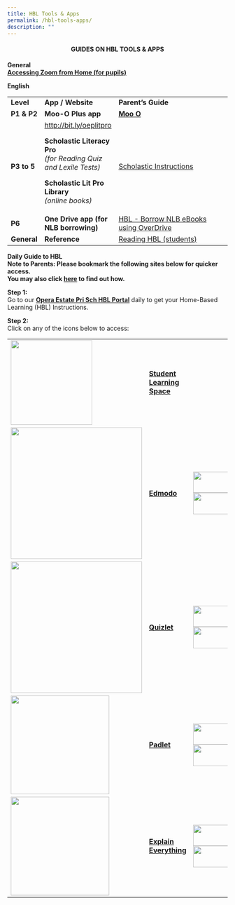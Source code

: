 ```yaml
---
title: HBL Tools & Apps
permalink: /hbl-tools-apps/
description: ""
---
```

<h4 style="text-align: center;"><strong>GUIDES ON HBL TOOLS &amp; APPS</strong></h4>
<p><strong>General<br /></strong><strong><a href="https://operaestatepri.moe.edu.sg/wp-content/uploads/2020/04/Accessing-Zoom-from-Home-Pupils.pptx">Accessing Zoom from Home (for pupils)</a></strong></p>
<p><strong>English</strong></p>
<table>
<tbody>
<tr>
<td width="46"><strong>Level</strong></td>
<td width="146"><strong>App / Website</strong></td>
<td width="324"><strong>Parent&rsquo;s Guide</strong></td>
</tr>
<tr>
<td width="46"><strong>P1 &amp; P2</strong></td>
<td width="146"><strong>Moo-O Plus app</strong></td>
<td width="324"><strong><a href="https://operaestatepri.moe.edu.sg/wp-content/uploads/2020/04/Moo-O.pdf">Moo O</a></strong></td>
</tr>
<tr>
<td width="46"><strong>P3 to 5</strong></td>
<td width="146"><a href="http://bit.ly/oeplitpro">http://bit.ly/oeplitpro</a>
<p><strong>Scholastic Literacy Pro<br /></strong><em>(for Reading Quiz and Lexile Tests)</em></p>
<p><strong>Scholastic Lit Pro Library<br /></strong><em>(online books)</em></p>
</td>
<td width="324"><a href="https://operaestatepri.moe.edu.sg/wp-content/uploads/2020/04/Scholastic-Instructions.pdf">Scholastic Instructions</a></td>
</tr>
<tr>
<td width="46"><strong>P6</strong></td>
<td width="146"><strong>One Drive app (for NLB borrowing)</strong></td>
<td width="324"><a href="https://operaestatepri.moe.edu.sg/wp-content/uploads/2020/04/HBL-Borrow-NLB-eBooks-using-OverDrive.pdf">HBL - Borrow NLB eBooks using OverDrive</a></td>
</tr>
<tr>
<td><strong>General</strong></td>
<td><strong>Reference</strong></td>
<td><a href="https://operaestatepri.moe.edu.sg/wp-content/uploads/2020/04/Reading-HBL-students.pdf">Reading HBL (students)</a></td>
</tr>
</tbody>
</table>
<p><strong>Daily Guide to HBL<br /></strong><strong>Note to Parents: Please bookmark the following sites below for quicker access.&nbsp;<br /></strong><strong>You may also click&nbsp;<a href="https://support.google.com/chrome/answer/188842?co=GENIE.Platform%3DDesktop&amp;hl=en&amp;oco=0">here</a>&nbsp;to find out how.</strong></p>
<p><strong>Step 1:&nbsp;<br /></strong>Go to our&nbsp;<strong><a href="https://sites.google.com/view/oepshbl/home">Opera Estate Pri Sch HBL Portal</a></strong>&nbsp;daily to get your Home-Based Learning (HBL) Instructions.</p>
<p><strong>Step 2:<br /></strong>Click on any of the icons below to access:</p>
<table>
<tbody>
<tr>
<td><a href="https://vle.learning.moe.edu.sg/login"><img src="https://operaestatepri.moe.edu.sg/wp-content/uploads/2020/04/IMG_8696.jpg" alt="" width="186" height="193" /></a></td>
<td><strong> <a href="https://vle.learning.moe.edu.sg/login">Student Learning Space</a></strong></td>
<td>&nbsp;</td>
</tr>
<tr>
<td><a href="https://new.edmodo.com/?go2url=%2Fhome"><img src="https://operaestatepri.moe.edu.sg/wp-content/uploads/2020/04/edmodo_2028_logo_1579850029_hzuyf-300x300.jpg" sizes="(max-width: 300px) 100vw, 300px" srcset="/wp-content/uploads/2020/04/edmodo_2028_logo_1579850029_hzuyf-300x300.jpg 300w, /wp-content/uploads/2020/04/edmodo_2028_logo_1579850029_hzuyf-150x150.jpg 150w, /wp-content/uploads/2020/04/edmodo_2028_logo_1579850029_hzuyf-768x768.jpg 768w, /wp-content/uploads/2020/04/edmodo_2028_logo_1579850029_hzuyf.jpg 960w" alt="" width="300" height="300" /></a></td>
<td><strong> <a href="https://new.edmodo.com/?go2url=%2Fhome">Edmodo</a></strong></td>
<td><strong><a href="https://play.google.com/store/apps/details?id=com.fusionprojects.edmodo&amp;hl=en_SG" target="_blank" rel="noopener"><img src="https://operaestatepri.moe.edu.sg/wp-content/uploads/2020/04/download-on-android-store-300x95.jpg" alt="" width="151" height="48" /> </a><a href="https://apps.apple.com/us/app/edmodo/id378352300" target="_blank" rel="noopener"><img src="https://operaestatepri.moe.edu.sg/wp-content/uploads/2020/04/download-on-app-store-300x103.jpg" alt="" width="142" height="49" /></a></strong></td>
</tr>
<tr>
<td><a href="https://quizlet.com/"><img src="https://operaestatepri.moe.edu.sg/wp-content/uploads/2020/04/1024.893fa7e00da6339-300x300.png" sizes="(max-width: 300px) 100vw, 300px" srcset="/wp-content/uploads/2020/04/1024.893fa7e00da6339-300x300.png 300w, /wp-content/uploads/2020/04/1024.893fa7e00da6339-150x150.png 150w, /wp-content/uploads/2020/04/1024.893fa7e00da6339-768x768.png 768w, /wp-content/uploads/2020/04/1024.893fa7e00da6339.png 1024w" alt="" width="300" height="300" /></a></td>
<td><a href="https://quizlet.com/"><strong>Quizlet</strong></a></td>
<td><a href="https://play.google.com/store/apps/details?id=com.quizlet.quizletandroid&amp;hl=en_SG" target="_blank" rel="noopener"><img src="https://operaestatepri.moe.edu.sg/wp-content/uploads/2020/04/download-on-android-store-300x95.jpg" alt="" width="151" height="48" /> </a><a href="https://apps.apple.com/us/app/quizlet/id546473125" target="_blank" rel="noopener"><img src="https://operaestatepri.moe.edu.sg/wp-content/uploads/2020/04/download-on-app-store-300x103.jpg" alt="" width="142" height="49" /></a></td>
</tr>
<tr>
<td><a href="https://padlet.com/auth/login"><img src="https://operaestatepri.moe.edu.sg/wp-content/uploads/2020/04/download.png" sizes="(max-width: 225px) 100vw, 225px" srcset="/wp-content/uploads/2020/04/download.png 225w, /wp-content/uploads/2020/04/download-150x150.png 150w" alt="" width="225" height="225" /></a></td>
<td><a href="https://padlet.com/auth/login"><strong>Padlet</strong></a></td>
<td><a href="https://play.google.com/store/apps/details?id=com.wallwisher.Padlet&amp;hl=en_SG" target="_blank" rel="noopener"><img src="https://operaestatepri.moe.edu.sg/wp-content/uploads/2020/04/download-on-android-store-300x95.jpg" alt="" width="151" height="48" /> </a><a href="https://apps.apple.com/us/app/padlet/id834618886" target="_blank" rel="noopener"><img src="https://operaestatepri.moe.edu.sg/wp-content/uploads/2020/04/download-on-app-store-300x103.jpg" alt="" width="142" height="49" /></a></td>
</tr>
<tr>
<td><a href="https://padlet.com/auth/login"><img src="https://operaestatepri.moe.edu.sg/wp-content/uploads/2020/04/download-1.png" sizes="(max-width: 225px) 100vw, 225px" srcset="/wp-content/uploads/2020/04/download-1.png 225w, /wp-content/uploads/2020/04/download-1-150x150.png 150w" alt="" width="225" height="225" /></a></td>
<td><a href="https://padlet.com/auth/login"><strong>Explain Everything</strong></a></td>
<td><a href="https://play.google.com/store/apps/details?id=com.explaineverything.explaineverything&amp;hl=en_SG" target="_blank" rel="noopener"><img src="https://operaestatepri.moe.edu.sg/wp-content/uploads/2020/04/download-on-android-store-300x95.jpg" alt="" width="151" height="48" /></a> <a href="https://apps.apple.com/us/app/explain-everything-whiteboard/id1020339980" target="_blank" rel="noopener"><img src="https://operaestatepri.moe.edu.sg/wp-content/uploads/2020/04/download-on-app-store-300x103.jpg" alt="" width="142" height="49" /></a></td>
</tr>
</tbody>
</table>